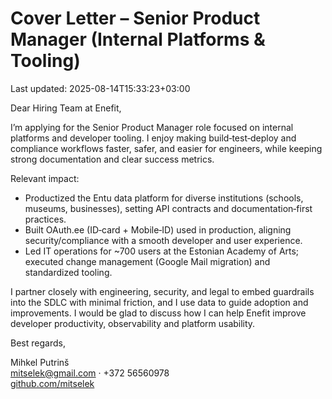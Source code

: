 # Cover Letter – Senior Product Manager (Internal Platforms & Tooling)

Last updated: 2025-08-14T15:33:23+03:00

Dear Hiring Team at Enefit,

I’m applying for the Senior Product Manager role focused on internal platforms and developer tooling. I enjoy making build‑test‑deploy and compliance workflows faster, safer, and easier for engineers, while keeping strong documentation and clear success metrics.

Relevant impact:

- Productized the Entu data platform for diverse institutions (schools, museums, businesses), setting API contracts and documentation‑first practices.
- Built OAuth.ee (ID‑card + Mobile‑ID) used in production, aligning security/compliance with a smooth developer and user experience.
- Led IT operations for ~700 users at the Estonian Academy of Arts; executed change management (Google Mail migration) and standardized tooling.

I partner closely with engineering, security, and legal to embed guardrails into the SDLC with minimal friction, and I use data to guide adoption and improvements. I would be glad to discuss how I can help Enefit improve developer productivity, observability and platform usability.

Best regards,

Mihkel Putrinš  
[mitselek@gmail.com](mailto:mitselek@gmail.com) · +372 56560978  
[github.com/mitselek](https://github.com/mitselek)
